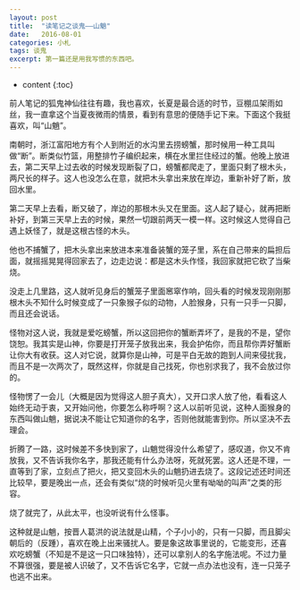 ```yaml
---
layout: post
title:  "读笔记之谈鬼——山魈"
date:   2016-08-01 
categories: 小札
tags: 谈鬼
excerpt: 第一篇还是用我写惯的东西吧。
---
```


* content
{:toc}


前人笔记的狐鬼神仙往往有趣，我也喜欢，长夏是最合适的时节，豆棚瓜架雨如丝，我一直拿这个当夏夜微雨的情景，看到有意思的便随手记下来。下面这个我挺喜欢，叫“山魈”。

南朝时，浙江富阳地方有个人到附近的水沟里去捞螃蟹，那时候用一种工具叫做“断”。断类似竹篮，用整排竹子编织起来，横在水里拦住经过的蟹。他晚上放进去，第二天早上过去收的时候发现断裂了口，螃蟹都爬走了，里面只剩了根木头，两尺长的样子。这人也没怎么在意，就把木头拿出来放在岸边，重新补好了断，放回水里。

第二天早上去看，断又破了，岸边的那根木头又在里面。这人起了疑心，就再把断补好，到第三天早上去的时候，果然一切跟前两天一模一样。这时候这人觉得自己遇上妖怪了，就是这根古怪的木头。

他也不捕蟹了，把木头拿出来放进本来准备装蟹的笼子里，系在自己带来的扁担后面，就摇摇晃晃得回家去了，边走边说：都是这木头作怪，我回家就把它砍了当柴烧。

没走上几里路，这人就听见身后的蟹笼子里面窸窣作响，回头看的时候发现刚刚那根木头不知什么时候变成了一只象猴子似的动物，人脸猴身，只有一只手一只脚，而且还会说话。

怪物对这人说，我就是爱吃螃蟹，所以这回把你的蟹断弄坏了，是我的不是，望你饶恕。我其实是山神，你要是打开笼子放我出来，我会护佑你，而且帮你弄好蟹断让你大有收获。这人对它说，就算你是山神，可是平白无故的跑到人间来侵扰我，而且不是一次两次了，既然这样，你就是自己找死，你也别求我了，我不会放过你的。

怪物愣了一会儿（大概是因为觉得这人胆子真大），又开口求人放了他，看看这人始终无动于衷，又开始问他，你要怎么称呼啊？这人以前听见说，这种人面猴身的东西叫做山魈，据说决不能让它知道你的名字，否则他就能害到你。所以坚决不去理会。

折腾了一路，这时候差不多快到家了，山魈觉得没什么希望了，感叹道，你又不肯放我，又不告诉我你名字，那我还能有什么办法呀，死就死罢。这人还是不理，一直等到了家，立刻点了把火，把又变回木头的山魈扔进去烧了。这段记述还时间还比较早，要是晚出一点，还会有类似“烧的时候听见火里有呦呦的叫声”之类的形容。

烧了就完了，从此太平，也没听说有什么怪事。

这种就是山魈，按晋人葛洪的说法就是山精，个子小小的，只有一只脚，而且脚尖朝后的（反踵），喜欢在晚上出来骚扰人。要是象这故事里说的，它能变形，还喜欢吃螃蟹（不知是不是这一只口味独特），还可以拿别人的名字施法呢。不过力量不算很强，要是被人识破了，又不告诉它名字，它就一点办法也没有，连一只笼子也逃不出来。

